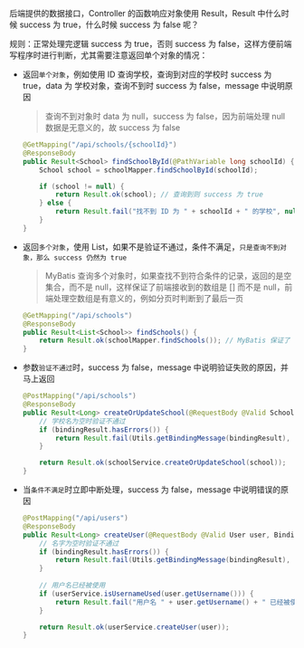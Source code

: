 后端提供的数据接口，Controller 的函数响应对象使用 Result，Result 中什么时候 success 为 true，什么时候 success 为 false 呢？

规则：正常处理完逻辑 success 为 true，否则 success 为 false，这样方便前端写程序时进行判断，尤其需要注意返回单个对象的情况：

* 返回`单个对象`，例如使用 ID 查询学校，查询到对应的学校时 success 为 true，data 为 学校对象，查询不到时 success 为 false，message 中说明原因

  > 查询不到对象时 data 为 null，success 为 false，因为前端处理 null 数据是无意义的，故 success 为 false

  ```java
  @GetMapping("/api/schools/{schoolId}")
  @ResponseBody
  public Result<School> findSchoolById(@PathVariable long schoolId) {
      School school = schoolMapper.findSchoolById(schoolId);
  
      if (school != null) {
          return Result.ok(school); // 查询到则 success 为 true
      } else {
          return Result.fail("找不到 ID 为 " + schoolId + " 的学校", null); // 查询不到则 success 为 false
      }
  }
  ```

* 返回`多个对象`，使用 List，如果不是验证不通过，条件不满足，`只是查询不到对象，那么 success 仍然为 true`

  > MyBatis 查询多个对象时，如果查找不到符合条件的记录，返回的是空集合，而不是 null，这样保证了前端接收到的数组是 [] 而不是 null，前端处理空数组是有意义的，例如分页时判断到了最后一页

  ```java
  @GetMapping("/api/schools")
  @ResponseBody
  public Result<List<School>> findSchools() {
      return Result.ok(schoolMapper.findSchools()); // MyBatis 保证了 List 不会为 null
  }
  ```

* 参数`验证不通过`时，success 为 false，message 中说明验证失败的原因，并马上返回

  ```java
  @PostMapping("/api/schools")
  @ResponseBody
  public Result<Long> createOrUpdateSchool(@RequestBody @Valid School school, BindingResult bindingResult) {
      // 学校名为空时验证不通过
      if (bindingResult.hasErrors()) {
          return Result.fail(Utils.getBindingMessage(bindingResult), null);
      }
  
      return Result.ok(schoolService.createOrUpdateSchool(school));
  }
  ```

* 当`条件不满足`时立即中断处理，success 为 false，message 中说明错误的原因

  ```java
  @PostMapping("/api/users")
  @ResponseBody
  public Result<Long> createUser(@RequestBody @Valid User user, BindingResult bindingResult) {
      // 名字为空时验证不通过
      if (bindingResult.hasErrors()) {
          return Result.fail(Utils.getBindingMessage(bindingResult), null);
      }
      
      // 用户名已经被使用
      if (userService.isUsernameUsed(user.getUsername())) {
          return Result.fail("用户名 " + user.getUsername() + " 已经被使用，请换一个新的名字");
      }
  
      return Result.ok(userService.createUser(user));
  }
  ```

  ​